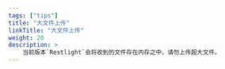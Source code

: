 ```yaml
---
tags: ["tips"]
title: "大文件上传"
linkTitle: "大文件上传"
weight: 20
description: >
    当前版本`Restlight`会将收到的文件存在内存之中，请勿上传超大文件。
---
```

